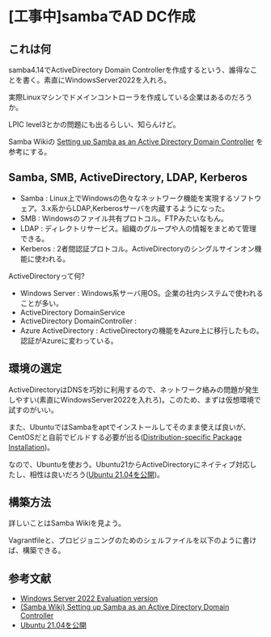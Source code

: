 # [工事中]sambaでAD DC作成

## これは何

samba4.14でActiveDirectory Domain Controllerを作成するという、誰得なことを書く。素直にWindowsServer2022を入れろ。

実際Linuxマシンでドメインコントローラを作成している企業はあるのだろうか。

LPIC level3とかの問題にも出るらしい、知らんけど。

Samba Wikiの [Setting up Samba as an Active Directory Domain Controller](https://wiki.samba.org/index.php/Setting_up_Samba_as_an_Active_Directory_Domain_Controller)
を参考にする。

## Samba, SMB, ActiveDirectory, LDAP, Kerberos

- Samba : Linux上でWindowsの色々なネットワーク機能を実現するソフトウェア。3.x系からLDAP,Kerberosサーバを内蔵するようになった。
- SMB : Windowsのファイル共有プロトコル。FTPみたいなもん。
- LDAP : ディレクトリサービス。組織のグループや人の情報をまとめて管理できる。
- Kerberos : 2者間認証プロトコル。ActiveDirectoryのシングルサインオン機能に使われる。

ActiveDirectoryって何?

- Windows Server : Windows系サーバ用OS。企業の社内システムで使われることが多い。
- ActiveDirectory DomainService
- ActiveDirectory DomainController :
- Azure ActiveDirectory : ActiveDirectoryの機能をAzure上に移行したもの。認証がAzureに変わっている。

## 環境の選定

ActiveDirectoryはDNSを巧妙に利用するので、ネットワーク絡みの問題が発生しやすい(素直にWindowsServer2022を入れろ)。このため、まずは仮想環境で試すのがいい。

また、UbuntuではSambaをaptでインストールしてそのまま使えば良いが、CentOSだと自前でビルドする必要が出る([Distribution-specific Package Installation](https://wiki.samba.org/index.php/Distribution-specific_Package_Installation))。

なので、Ubuntuを使おう。Ubuntu21からActiveDirectoryにネイティブ対応したし、相性は良いだろう([Ubuntu 21.04を公開](https://jp.ubuntu.com/blog/ubuntu-21-04%E3%82%92%E5%85%AC%E9%96%8B))。

## 構築方法

詳しいことはSamba Wikiを見よう。

Vagrantfileと、プロビジョニングのためのシェルファイルを以下のように書けば、構築できる。

## 参考文献

- [Windows Server 2022 Evaluation version](https://www.microsoft.com/en-us/evalcenter/evaluate-windows-server-2022)
- [(Samba Wiki) Setting up Samba as an Active Directory Domain Controller](https://wiki.samba.org/index.php/Setting_up_Samba_as_an_Active_Directory_Domain_Controller)
- [Ubuntu 21.04を公開](https://jp.ubuntu.com/blog/ubuntu-21-04%E3%82%92%E5%85%AC%E9%96%8B)
